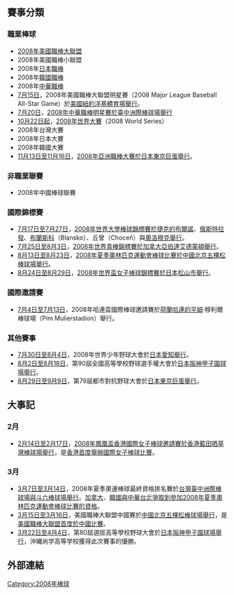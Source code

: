 ## 賽事分類

### 職業棒球

  - [2008年美國職棒大聯盟](../Page/2008年.md "wikilink")
  - 2008年美國職棒小聯盟
  - 2008年[日本職棒](../Page/日本職棒.md "wikilink")
  - 2008年[韓國職棒](../Page/韓國職棒.md "wikilink")
  - 2008年[中華職棒](../Page/中華職棒.md "wikilink")
  - [7月15日](../Page/7月15日.md "wikilink")，2008年美國職棒大聯盟明星賽（2008 Major
    League Baseball All-Star
    Game）於[美國](../Page/美國.md "wikilink")[紐約](../Page/紐約.md "wikilink")[洋基體育場舉行](../Page/洋基體育場.md "wikilink")。
  - [7月20日](../Page/7月20日.md "wikilink")，[2008年中華職棒明星賽於](../Page/2008年中華職棒明星賽.md "wikilink")[臺中洲際棒球場舉行](../Page/臺中洲際棒球場.md "wikilink")
  - [10月22日起](../Page/10月22日.md "wikilink")，[2008年世界大賽](../Page/2008年世界大賽.md "wikilink")（2008
    World Series）
  - 2008年台灣大賽
  - 2008年日本大賽
  - 2008年韓國大賽
  - [11月13日至](../Page/11月13日.md "wikilink")[11月16日](../Page/11月16日.md "wikilink")，[2008年亞洲職棒大賽於](../Page/2008年亞洲職棒大賽.md "wikilink")[日本](../Page/日本.md "wikilink")[東京巨蛋舉行](../Page/東京巨蛋.md "wikilink")。

### 非職業聯賽

  - 2008年中國棒球聯賽

### 國際錦標賽

  - [7月17日至](../Page/7月17日.md "wikilink")[7月27日](../Page/7月27日.md "wikilink")，[2008年世界大學棒球錦標賽於](../Page/2008年世界大學棒球錦標賽.md "wikilink")[捷克的](../Page/捷克.md "wikilink")[布爾諾](../Page/布爾諾.md "wikilink")、[俄斯特拉發](../Page/俄斯特拉發.md "wikilink")、[布蘭斯科](../Page/布蘭斯科.md "wikilink")（Blansko）、丘曾（Choceň）與[奧洛穆克舉行](../Page/奧洛穆克.md "wikilink")。
  - [7月25日至](../Page/7月25日.md "wikilink")[8月3日](../Page/8月3日.md "wikilink")，[2008年世界青棒錦標賽於](../Page/2008年世界青棒錦標賽.md "wikilink")[加拿大](../Page/加拿大.md "wikilink")[亞伯達](../Page/亞伯達.md "wikilink")[艾德蒙頓舉行](../Page/艾德蒙頓.md "wikilink")。
  - [8月13日至](../Page/8月13日.md "wikilink")[8月23日](../Page/8月23日.md "wikilink")，[2008年夏季奧林匹克運動會棒球比賽於](../Page/2008年夏季奧林匹克運動會棒球比賽.md "wikilink")[中國](../Page/中國.md "wikilink")[北京五棵松棒球場舉行](../Page/北京五棵松棒球場.md "wikilink")。
  - [8月24日至](../Page/8月24日.md "wikilink")[8月29日](../Page/8月29日.md "wikilink")，[2008年世界盃女子棒球錦標賽於](../Page/2008年世界盃女子棒球錦標賽.md "wikilink")[日本](../Page/日本.md "wikilink")[松山市舉行](../Page/松山市.md "wikilink")。

### 國際邀請賽

  - [7月4日至](../Page/7月4日.md "wikilink")[7月13日](../Page/7月13日.md "wikilink")，2008年哈連盃國際棒球邀請賽於[荷蘭](../Page/荷蘭.md "wikilink")[哈連的平姆](../Page/哈勒姆.md "wikilink")·穆利爾棒球場（Pim
    Mulierstadion）舉行。

### 其他賽事

  - [7月30日至](../Page/7月30日.md "wikilink")[8月4日](../Page/8月4日.md "wikilink")，2008年世界少年野球大會於[日本](../Page/日本.md "wikilink")[愛知舉行](../Page/愛知.md "wikilink")。
  - [8月2日至](../Page/8月2日.md "wikilink")[8月18日](../Page/8月18日.md "wikilink")，第90屆全國高等學校野球選手權大會於[日本](../Page/日本.md "wikilink")[阪神甲子園球場舉行](../Page/阪神甲子園球場.md "wikilink")。
  - [8月29日至](../Page/8月29日.md "wikilink")[9月9日](../Page/9月9日.md "wikilink")，第79屆都市對抗野球大會於[日本](../Page/日本.md "wikilink")[東京巨蛋舉行](../Page/東京巨蛋.md "wikilink")。

## 大事記

### 2月

  - [2月14日至](../Page/2月14日.md "wikilink")[2月17日](../Page/2月17日.md "wikilink")，[2008年鳳凰盃香港國際女子棒球邀請賽於](../Page/2008年鳳凰盃香港國際女子棒球邀請賽.md "wikilink")[香港](../Page/香港.md "wikilink")[藍田](../Page/藍田_\(香港\).md "wikilink")[晒草灣棒球場舉行](../Page/曬草灣遊樂場.md "wikilink")，是[香港首度舉辦國際女子棒球比賽](../Page/香港.md "wikilink")。

### 3月

  - [3月7日至](../Page/3月7日.md "wikilink")[3月14日](../Page/3月14日.md "wikilink")，2008年夏季奧運棒球最終資格排名賽於[台灣](../Page/台灣.md "wikilink")[臺中洲際棒球場與](../Page/臺中洲際棒球場.md "wikilink")[斗六棒球場舉行](../Page/斗六棒球場.md "wikilink")。[加拿大](../Page/加拿大.md "wikilink")、[韓國與](../Page/韓國.md "wikilink")[中華台北爭取到參加](../Page/中華台北.md "wikilink")[2008年夏季奧林匹克運動會棒球比賽的資格](../Page/2008年夏季奧林匹克運動會棒球比賽.md "wikilink")。
  - [3月15日至](../Page/3月15日.md "wikilink")[3月16日](../Page/3月16日.md "wikilink")，美國職棒大聯盟中國賽於[中國](../Page/中國.md "wikilink")[北京五棵松棒球場舉行](../Page/北京五棵松棒球場.md "wikilink")，是[美國職棒大聯盟首度於](../Page/美國職棒大聯盟.md "wikilink")[中國比賽](../Page/中國.md "wikilink")。
  - [3月22日至](../Page/3月22日.md "wikilink")[4月4日](../Page/4月4日.md "wikilink")，第80屆選拔高等學校野球大會於[日本](../Page/日本.md "wikilink")[阪神甲子園球場舉行](../Page/阪神甲子園球場.md "wikilink")，沖縄尚学高等学校獲得此次賽事的優勝。

## 外部連結

[Category:2008年棒球](https://zh.wikipedia.org/wiki/Category:2008年棒球 "wikilink")